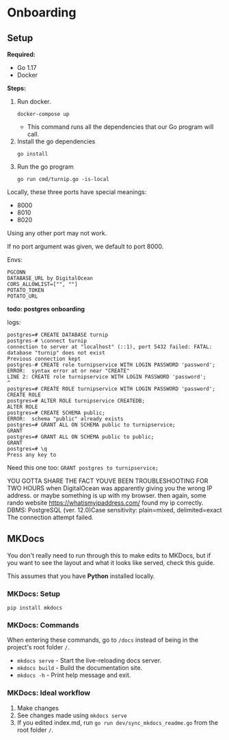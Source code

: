 # Onboarding

## Setup

**Required:**

- Go 1.17
- Docker

**Steps:**

1. Run docker.
    ```shell
    docker-compose up
    ```
    - This command runs all the dependencies that our Go program will call.
2. Install the go dependencies
    ```shell
    go install
    ```
3. Run the go program
    ```shell
    go run cmd/turnip.go -is-local
    ```

Locally, these three ports have special meanings:

- 8000
- 8010
- 8020

Using any other port may not work.

If no port argument was given, we default to port 8000.

Envs:
```
PGCONN
DATABASE_URL by DigitalOcean
CORS_ALLOWLIST=["", ""]
POTATO_TOKEN
POTATO_URL
```

**todo: postgres onboarding**

logs:

```
postgres=# CREATE DATABASE turnip
postgres-# \connect turnip
connection to server at "localhost" (::1), port 5432 failed: FATAL:  database "turnip" does not exist
Previous connection kept
postgres-# CREATE role turnipservice WITH LOGIN PASSWORD 'password';
ERROR:  syntax error at or near "CREATE"
LINE 2: CREATE role turnipservice WITH LOGIN PASSWORD 'password';
^
postgres=# CREATE ROLE turnipservice WITH LOGIN PASSWORD 'password';
CREATE ROLE
postgres=# ALTER ROLE turnipservice CREATEDB;
ALTER ROLE
postgres=# CREATE SCHEMA public;
ERROR:  schema "public" already exists
postgres=# GRANT ALL ON SCHEMA public to turnipservice;
GRANT
postgres=# GRANT ALL ON SCHEMA public to public;
GRANT
postgres=# \q
Press any key to
```

Need this one too: `GRANT postgres to turnipservice;`

YOU GOTTA SHARE THE FACT YOUVE BEEN TROUBLESHOOTING FOR TWO HOURS when DigitalOcean was apparently giving you the wrong
IP address. or maybe something is up with my browser. then again, some rando website https://whatismyipaddress.com/ found my ip correctly.
DBMS: PostgreSQL (ver. 12.0)Case sensitivity: plain=mixed, delimited=exact The connection attempt failed.


## MKDocs

You don't really need to run through this to make edits to MKDocs, but if you want to see the layout and what it looks
like served, check this guide.

This assumes that you have **Python** installed locally.

### MKDocs: Setup

```shell
pip install mkdocs
```

### MKDocs: Commands

When entering these commands, go to `/docs` instead of being in the project's root folder `/`.

* `mkdocs serve` - Start the live-reloading docs server.
* `mkdocs build` - Build the documentation site.
* `mkdocs -h` - Print help message and exit.

### MKDocs: Ideal workflow

1. Make changes
2. See changes made using `mkdocs serve`
3. If you edited index.md, run `go run dev/sync_mkdocs_readme.go` from the root folder `/`.
